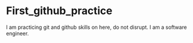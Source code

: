 # First_github_practice
I am practicing git and github skills on here, do not disrupt. I am a software engineer.
